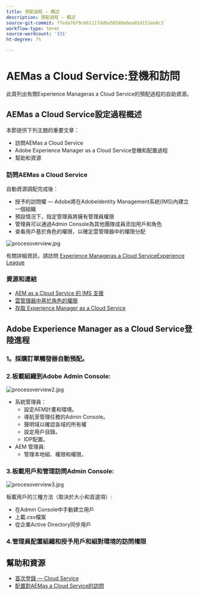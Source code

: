 ```yaml
---
title: 預配過程 — 概述
description: 預配過程 — 概述
source-git-commit: ffeda76f9c661117ddba50588ebea01d151ee8c3
workflow-type: tm+mt
source-wordcount: '331'
ht-degree: 7%

---
```



# AEMas a Cloud Service:登機和訪問

此頁列出有關Experience Manageras a Cloud Service的預配過程的自助資源。

## AEMas a Cloud Service設定過程概述

本節提供下列主題的重要文章：

* 訪問AEMas a Cloud Service
* Adobe Experience Manager as a Cloud Service登機和配置過程
* 幫助和資源


### 訪問AEMas a Cloud Service

自動資源調配完成後：

* 授予的訪問權 — Adobe將在AdobeIdentity Management系統(IMS)內建立一個組織
* 預設情況下，指定管理員將擁有管理員權限
* 管理員可以通過Admin Console為其他團隊成員添加用戶和角色
* 查看用戶基於角色的權限，以確定雲管理器中的權限分配

![procesoverview.jpg](assets/processOverview.jpg)


有關詳細資訊，請訪問 [Experience Manageras a Cloud ServiceExperience League](https://experienceleague.adobe.com/docs/experience-manager-cloud-service/onboarding/home.html?lang=en)

### 資源和連結

* [AEM as a Cloud Service 的 IMS 支援](https://experienceleague.adobe.com/docs/experience-manager-cloud-service/security/ims-support.html?lang=en)
* [雲管理器中基於角色的權限](https://experienceleague.adobe.com/docs/experience-manager-cloud-service/onboarding/what-is-required/role-based-permissions.html?lang=en#what-is-required)
* [存取 Experience Manager as a Cloud Service ](https://experienceleague.adobe.com/docs/experience-manager-cloud-service/onboarding/getting-access/navigation.html?lang=en#getting-access)


## Adobe Experience Manager as a Cloud Service登陸進程

### 1。採購訂單觸發器自動預配。

### 2.板載組織到Adobe Admin Console:

![procesoverview2.jpg](assets/processOverview2.jpg)

* 系統管理員：
   * 設定AEM計畫和環境。
   * 導航至管理任務的Admin Console。
   * 聲明域以確認各域的所有權
   * 設定用戶目錄。
   * IDP配置。
* AEM 管理員:
   * 管理本地組、權限和權限。

### 3.板載用戶和管理訪問Admin Console:

![procesoverview3.jpg](assets/processOverview3.jpg)

板載用戶的三種方法（取決於大小和首選項）:
* 在Admin Console中手動建立用戶
* 上載.csv檔案
* 從企業Active Directory同步用戶

### 4.管理員配置組織和授予用戶和組對環境的訪問權限

## 幫助和資源

* [首次登錄 — Cloud Service](/help/journey-onboarding/sysadmin/learning-path-aem-users.md)
* [配置對AEMas a Cloud Service的訪問](https://experienceleague.adobe.com/docs/experience-manager-learn/cloud-service/accessing/overview.html?lang=en#accessing)
